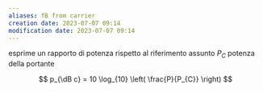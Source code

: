 ```yaml
---
aliases: fB from carrier
creation date: 2023-07-07 09:14
modification date: 2023-07-07 09:14
---
```


esprime un rapporto di potenza rispetto al riferimento assunto $P_{C}$ potenza della portante

$$ p_{\dB c} = 10 \log_{10} \left( \frac{P}{P_{C}} \right) $$